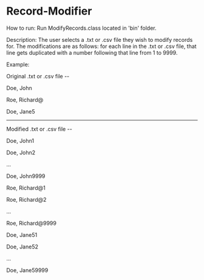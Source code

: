 # Record-Modifier

How to run: Run ModifyRecords.class located in 'bin' folder.

Description: The user selects a .txt or .csv file they wish to modify records for. The modifications are as follows: for each line in the .txt or .csv file, that line gets duplicated with a number following that line from 1 to 9999.

Example:

Original .txt or .csv file --

Doe, John

Roe, Richard@

Doe, Jane5
____________________________________________________

Modified .txt or .csv file --

Doe, John1

Doe, John2

...

Doe, John9999

Roe, Richard@1

Roe, Richard@2

...

Roe, Richard@9999

Doe, Jane51

Doe, Jane52

...

Doe, Jane59999

